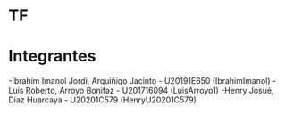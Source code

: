 # TF
# Integrantes
-Ibrahim Imanol Jordi, Arquiñigo Jacinto - U20191E650  (IbrahimImanol)
-Luis Roberto, Arroyo Bonifaz - U201716094  (LuisArroyo1)
-Henry Josué, Diaz Huarcaya - U20201C579  (HenryU20201C579)
